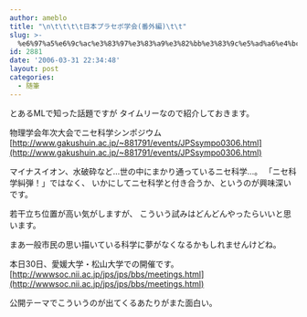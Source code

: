 ```yaml
---
author: ameblo
title: "\n\t\t\t\t日本プラセボ学会(番外編)\t\t"
slug: >-
  %e6%97%a5%e6%9c%ac%e3%83%97%e3%83%a9%e3%82%bb%e3%83%9c%e5%ad%a6%e4%bc%9a%e7%95%aa%e5%a4%96%e7%b7%a8
id: 2881
date: '2006-03-31 22:34:48'
layout: post
categories:
  - 随筆
---
```


とあるMLで知った話題ですが タイムリーなので紹介しておきます。

物理学会年次大会でニセ科学シンポジウム [http://www.gakushuin.ac.jp/~881791/events/JPSsympo0306.html](http://www.gakushuin.ac.jp/~881791/events/JPSsympo0306.html)

マイナスイオン、水破砕など…世の中にまかり通っているニセ科学…。 「ニセ科学糾弾！」ではなく、 いかにしてニセ科学と付き合うか、というのが興味深いです。

若干立ち位置が高い気がしますが、 こういう試みはどんどんやったらいいと思います。

まあ一般市民の思い描いている科学に夢がなくなるかもしれませんけどね。

本日30日、愛媛大学・松山大学での開催です。 [http://wwwsoc.nii.ac.jp/jps/jps/bbs/meetings.html](http://wwwsoc.nii.ac.jp/jps/jps/bbs/meetings.html)

公開テーマでこういうのが出てくるあたりがまた面白い。